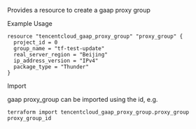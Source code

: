 Provides a resource to create a gaap proxy group

Example Usage

```hcl
resource "tencentcloud_gaap_proxy_group" "proxy_group" {
  project_id = 0
  group_name = "tf-test-update"
  real_server_region = "Beijing"
  ip_address_version = "IPv4"
  package_type = "Thunder"
}
```

Import

gaap proxy_group can be imported using the id, e.g.

```
terraform import tencentcloud_gaap_proxy_group.proxy_group proxy_group_id
```